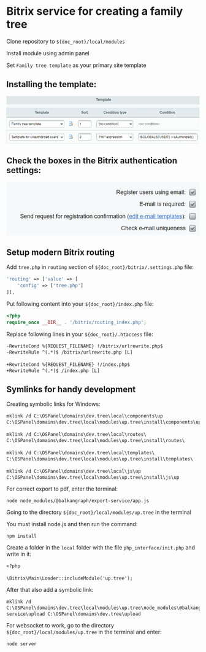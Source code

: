# Bitrix service for creating a family tree

Clone repository to `${doc_root}/local/modules`

Install module using admin panel

Set `Family tree template` as your primary site template

## Installing the template:
![template.png](screenshots/template.png)

## Check the boxes in the Bitrix authentication settings:
![register2.png](screenshots%2Fregister2.png)

## Setup modern Bitrix routing

Add `tree.php` in `routing` section of `${doc_root}/bitrix/.settings.php` file:

```php
'routing' => ['value' => [
	'config' => ['tree.php']
]],
```

Put following content into your `${doc_root}/index.php` file:

```php
<?php
require_once __DIR__ . '/bitrix/routing_index.php';
```

Replace following lines in your `${doc_root}/.htaccess` file:

```
-RewriteCond %{REQUEST_FILENAME} !/bitrix/urlrewrite.php$
-RewriteRule ^(.*)$ /bitrix/urlrewrite.php [L]

+RewriteCond %{REQUEST_FILENAME} !/index.php$
+RewriteRule ^(.*)$ /index.php [L]
```

## Symlinks for handy development


Creating symbolic links for Windows:

```
mklink /d C:\OSPanel\domains\dev.tree\local\components\up C:\OSPanel\domains\dev.tree\local\modules\up.tree\install\components\up

mklink /d C:\OSPanel\domains\dev.tree\local\routes\ C:\OSPanel\domains\dev.tree\local\modules\up.tree\install\routes\

mklink /d C:\OSPanel\domains\dev.tree\local\templates\ C:\OSPanel\domains\dev.tree\local\modules\up.tree\install\templates\

mklink /d C:\OSPanel\domains\dev.tree\local\js\up C:\OSPanel\domains\dev.tree\local\modules\up.tree\install\js\up
```

For correct export to pdf, enter the terminal:
```
node node_modules/@balkangraph/export-service/app.js
```

Going to the directory `${doc_root}/local/modules/up.tree` in the terminal

You must install node.js and then run the command:
```
npm install
```


Create a folder in the `local` folder with the file `php_interface/init.php` and write in it:

```
<?php

\Bitrix\Main\Loader::includeModule('up.tree');
```

After that also add a symbolic link:
```
mklink /d C:\OSPanel\domains\dev.tree\local\modules\up.tree\node_modules\@balkangraph\export-service\upload C:\OSPanel\domains\dev.tree\upload
```

For websocket to work, go to the directory `${doc_root}/local/modules/up.tree` in the terminal and enter:
```
node server
```